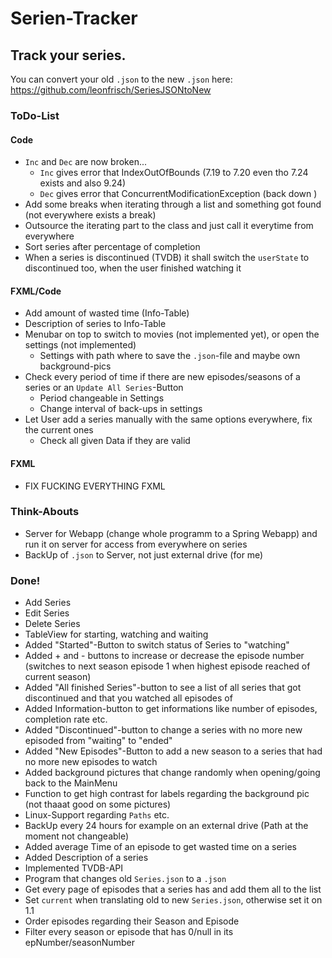 # Serien-Tracker

## Track your series.

You can convert your old `.json` to the new `.json` here: https://github.com/leonfrisch/SeriesJSONtoNew

### ToDo-List
#### Code
* `Inc` and `Dec` are now broken...
    * `Inc` gives error that IndexOutOfBounds (7.19 to 7.20 even tho 7.24 exists and also 9.24)
    * `Dec` gives error that ConcurrentModificationException (back down )
* Add some breaks when iterating through a list and something got found (not everywhere exists a break)
* Outsource the iterating part to the class and just call it everytime from everywhere
* Sort series after percentage of completion
* When a series is discontinued (TVDB) it shall switch the `userState` to discontinued too, when the user finished watching it
    
#### FXML/Code
* Add amount of wasted time (Info-Table)
* Description of series to Info-Table
* Menubar on top to switch to movies (not implemented yet), or open the settings (not implemented)
    * Settings with path where to save the `.json`-file and maybe own background-pics
* Check every period of time if there are new episodes/seasons of a series or an `Update All Series`-Button
    * Period changeable in Settings
    * Change interval of back-ups in settings  
* Let User add a series manually with the same options everywhere, fix the current ones
    * Check all given Data if they are valid

#### FXML
* FIX FUCKING EVERYTHING FXML

### Think-Abouts
* Server for Webapp (change whole programm to a Spring Webapp) and run it on server for access from everywhere on series
* BackUp of `.json` to Server, not just external drive (for me)

### Done!
* Add Series
* Edit Series
* Delete Series
* TableView for starting, watching and waiting
* Added "Started"-Button to switch status of Series to "watching"
* Added + and - buttons to increase or decrease the episode number (switches to next season episode 1 when highest episode reached of current season)
* Added "All finished Series"-button to see a list of all series that got discontinued and that you watched all episodes of
* Added Information-button to get informations like number of episodes, completion rate etc.
* Added "Discontinued"-button to change a series with no more new episoded from "waiting" to "ended"
* Added "New Episodes"-Button to add a new season to a series that had no more new episodes to watch
* Added background pictures that change randomly when opening/going back to the MainMenu
* Function to get high contrast for labels regarding the background pic (not thaaat good on some pictures)
* Linux-Support regarding `Paths` etc.
* BackUp every 24 hours for example on an external drive (Path at the moment not changeable)
* Added average Time of an episode to get wasted time on a series
* Added Description of a series
* Implemented TVDB-API
* Program that changes old `Series.json` to a `.json`
* Get every page of episodes that a series has and add them all to the list
* Set `current` when translating old to new `Series.json`, otherwise set it on 1.1
* Order episodes regarding their Season and Episode
* Filter every season or episode that has 0/null in its epNumber/seasonNumber